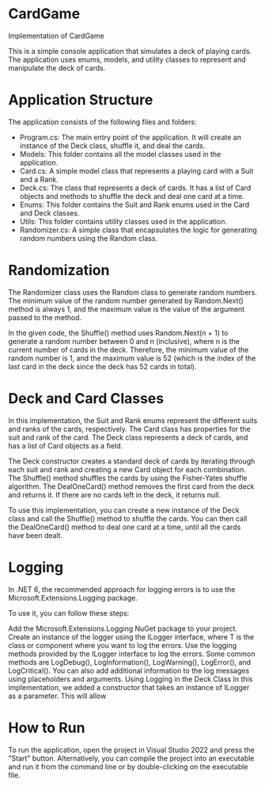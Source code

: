 # CardGame
Implementation of CardGame

This is a simple console application that simulates a deck of playing cards. The application uses enums, models, and utility classes to represent and manipulate the deck of cards.

# Application Structure
The application consists of the following files and folders:

* Program.cs: The main entry point of the application. It will create an instance of the Deck class, shuffle it, and deal the cards.
* Models: This folder contains all the model classes used in the application.
* Card.cs: A simple model class that represents a playing card with a Suit and a Rank.
* Deck.cs: The class that represents a deck of cards. It has a list of Card objects and methods to shuffle the deck and deal one card at a time.
* Enums: This folder contains the Suit and Rank enums used in the Card and Deck classes.
* Utils: This folder contains utility classes used in the application.
* Randomizer.cs: A simple class that encapsulates the logic for generating random numbers using the Random class.

# Randomization
The Randomizer class uses the Random class to generate random numbers. The minimum value of the random number generated by Random.Next() method is always 1, and the maximum value is the value of the argument passed to the method.

In the given code, the Shuffle() method uses Random.Next(n + 1) to generate a random number between 0 and n (inclusive), where n is the current number of cards in the deck. Therefore, the minimum value of the random number is 1, and the maximum value is 52 (which is the index of the last card in the deck since the deck has 52 cards in total).

# Deck and Card Classes
In this implementation, the Suit and Rank enums represent the different suits and ranks of the cards, respectively. The Card class has properties for the suit and rank of the card. The Deck class represents a deck of cards, and has a list of Card objects as a field.

The Deck constructor creates a standard deck of cards by iterating through each suit and rank and creating a new Card object for each combination. The Shuffle() method shuffles the cards by using the Fisher-Yates shuffle algorithm. The DealOneCard() method removes the first card from the deck and returns it. If there are no cards left in the deck, it returns null.

To use this implementation, you can create a new instance of the Deck class and call the Shuffle() method to shuffle the cards. You can then call the DealOneCard() method to deal one card at a time, until all the cards have been dealt.

# Logging
In .NET 6, the recommended approach for logging errors is to use the Microsoft.Extensions.Logging package.

To use it, you can follow these steps:

Add the Microsoft.Extensions.Logging NuGet package to your project.
Create an instance of the logger using the ILogger<T> interface, where T is the class or component where you want to log the errors.
Use the logging methods provided by the ILogger<T> interface to log the errors. Some common methods are LogDebug(), LogInformation(), LogWarning(), LogError(), and LogCritical().
You can also add additional information to the log messages using placeholders and arguments.
Using Logging in the Deck Class
In this implementation, we added a constructor that takes an instance of ILogger<Deck> as a parameter. This will allow

# How to Run
To run the application, open the project in Visual Studio 2022 and press the "Start" button. Alternatively, you can compile the project into an executable and run it from the command line or by double-clicking on the executable file.
